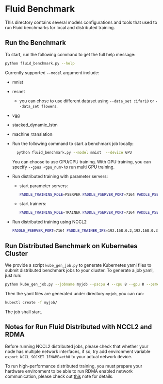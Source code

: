 # Fluid Benchmark

This directory contains several models configurations and tools that used to run
Fluid benchmarks for local and distributed training.


## Run the Benchmark

To start, run the following command to get the full help message:

```bash
python fluid_benchmark.py --help
```

Currently supported `--model` argument include:

* mnist
* resnet
    * you can chose to use different dataset using `--data_set cifar10` or
      `--data_set flowers`.
* vgg
* stacked_dynamic_lstm
* machine_translation

* Run the following command to start a benchmark job locally:
    ```bash
      python fluid_benchmark.py --model mnist  --device GPU
    ```
    You can choose to use GPU/CPU training. With GPU training, you can specify
    `--gpus <gpu_num>` to run multi GPU training.
* Run distributed training with parameter servers:
    * start parameter servers:
        ```bash
        PADDLE_TRAINING_ROLE=PSERVER PADDLE_PSERVER_PORT=7164 PADDLE_PSERVER_IPS=127.0.0.1 PADDLE_TRAINERS=1 PADDLE_CURRENT_IP=127.0.0.1 PADDLE_TRAINER_ID=0 python fluid_benchmark.py --model mnist  --device GPU --update_method pserver
        ```
    * start trainers:
        ```bash
        PADDLE_TRAINING_ROLE=TRAINER PADDLE_PSERVER_PORT=7164 PADDLE_PSERVER_IPS=127.0.0.1 PADDLE_TRAINERS=1 PADDLE_CURRENT_IP=127.0.0.1 PADDLE_TRAINER_ID=0 python fluid_benchmark.py --model mnist  --device GPU --update_method pserver
        ```
* Run distributed training using NCCL2
    ```bash
    PADDLE_PSERVER_PORT=7164 PADDLE_TRAINER_IPS=192.168.0.2,192.168.0.3  PADDLE_CURRENT_IP=127.0.0.1 PADDLE_TRAINER_ID=0 python fluid_benchmark.py --model mnist --device GPU --update_method nccl2
    ```

## Run Distributed Benchmark on Kubernetes Cluster

We provide a script `kube_gen_job.py` to generate Kubernetes yaml files to submit
distributed benchmark jobs to your cluster. To generate a job yaml, just run:

```bash
python kube_gen_job.py --jobname myjob --pscpu 4 --cpu 8 --gpu 8 --psmemory 20 --memory 40 --pservers 4 --trainers 4 --entry "python fluid_benchmark.py --model mnist --parallel 1 --device GPU --update_method pserver " --disttype pserver
```

Then the yaml files are generated under directory `myjob`, you can run:

```bash
kubectl create -f myjob/
```

The job shall start.


## Notes for Run Fluid Distributed with NCCL2 and RDMA

Before running NCCL2 distributed jobs, please check that whether your node has multiple network
interfaces, if so, try add environment variable `export NCCL_SOCKET_IFNAME=eth0` to your actual
network device.

To run high-performance distributed training, you must prepare your hardware environment to be
able to run RDMA enabled network communication, please check out [this](https://github.com/PaddlePaddle/Paddle/blob/develop/doc/fluid/howto/cluster/nccl2_rdma_training.md)
note for details.
